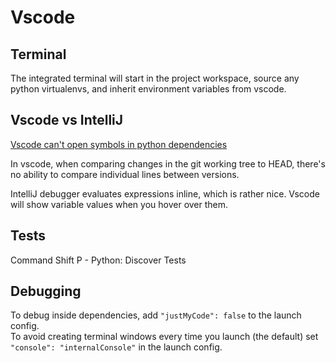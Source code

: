 # Vscode

## Terminal

The integrated terminal will start in the project workspace, source any python virtualenvs, and inherit environment variables from vscode.

## Vscode vs IntelliJ

[Vscode can't open symbols in python dependencies](https://stackoverflow.com/questions/59450270/vscode-open-symbols-in-python-dependencies)

In vscode, when comparing changes in the git working tree to HEAD, there's no ability to compare individual lines between versions.

IntelliJ debugger evaluates expressions inline, which is rather nice. Vscode will show variable values when you hover over them.

## Tests

Command Shift P - Python: Discover Tests

## Debugging

To debug inside dependencies, add `"justMyCode": false` to the launch config.  
To avoid creating terminal windows every time you launch (the default) set `"console": "internalConsole"` in the launch config.
